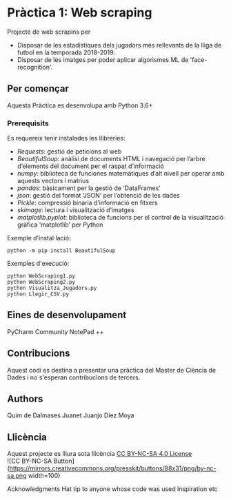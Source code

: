 # Pràctica 1: Web scraping
Projecte de web scrapins per 
* Disposar de les estadístiques dels jugadors més rellevants de la lliga de futbol en la temporada 2018-2019.
* Disposar de les imatges per poder aplicar algorismes ML de 'face-recognition'.

## Per començar
Aquesta Pràctica es desenvolupa amb Python 3.6+

### Prerequisits
Es requereix tenir instalades les llibreries:
*	_Requests_: gestió de peticions al web 
*	_BeautifulSoup_: anàlisi de documents HTML i navegació per l’arbre d’elements del document per el raspat d’informació
*	_numpy_: biblioteca de funciones matemàtiques d’alt nivell per operar amb aquests vectors i matrius
* _pandas_: bàsicament per la gestió de ‘DataFrames’
* _json_: gestió del format ‘JSON’ per l’obtenció de les dades
* _Pickle_: compressió binaria d’informació en fitxers
* _skimage_: lectura i visualització d’imatges
*	_matplotlib.pyplot_: biblioteca de funcions per el control de la visualització gràfica ‘matplotlib’ per Python

Exemple d'instal·lació:
``` Shell
python -m pip install BeautifulSoup
```

Exemples d'execució:
``` Shell
python WebScraping1.py
python WebScraping2.py
python Visualitza_Jugadors.py
python Llegir_CSV.py
```

## Eines de desenvolupament
PyCharm Community
NotePad ++

## Contribucions
Aquest codi es destina a presentar una pràctica del Master de Ciència de Dades i no s'esperan contribucions de tercers.

## Authors
Quim de Dalmases Juanet 
Juanjo Díez Moya

## Llicència
Aquest projecte es lliura sota llicència [CC BY-NC-SA 4.0 License](https://creativecommons.org/licenses/by-nc-sa/4.0/deed.ca)  
![CC BY-NC-SA Button](https://mirrors.creativecommons.org/presskit/buttons/88x31/png/by-nc-sa.png width=100)

Acknowledgments
Hat tip to anyone whose code was used
Inspiration
etc
